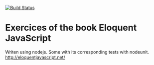 [![Build Status](https://travis-ci.org/rogithub/eloquentJsExercices.svg?branch=master)](https://travis-ci.org/rogithub/eloquentJsExercices)

# Exercices of the book Eloquent JavaScript
Writen using nodejs. Some with its corresponding tests with nodeunit.
http://eloquentjavascript.net/

